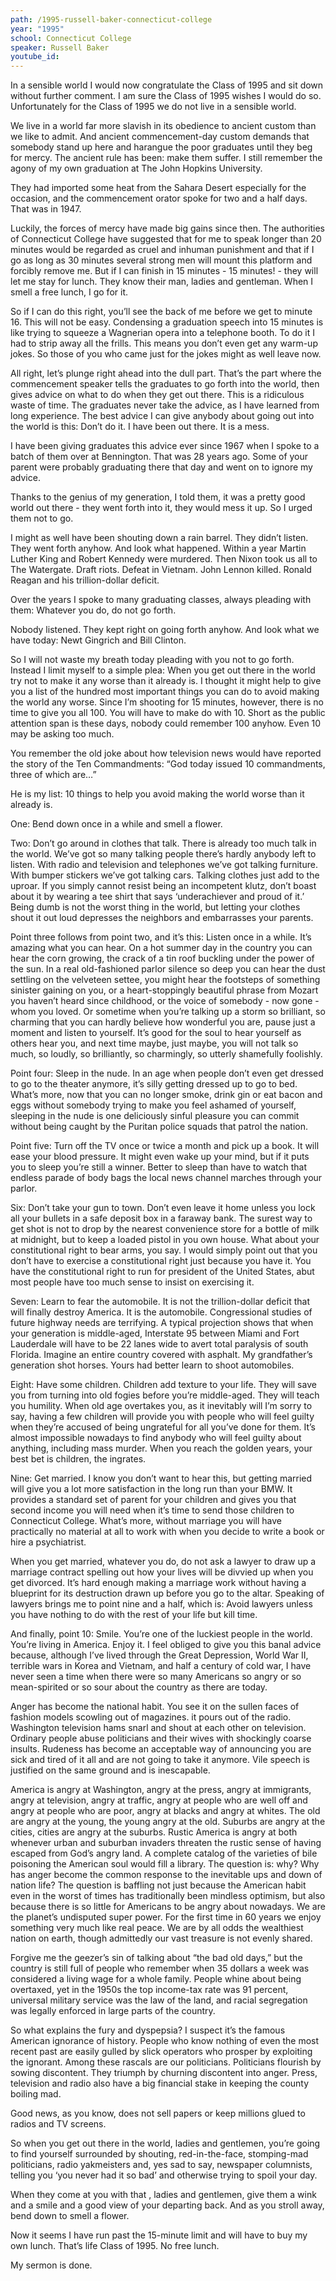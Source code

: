```yaml
---
path: /1995-russell-baker-connecticut-college
year: "1995"
school: Connecticut College
speaker: Russell Baker
youtube_id: 
---
```


In a sensible world I would now congratulate the Class of 1995 and sit down without further comment. I am sure the Class of 1995 wishes I would do so. Unfortunately for the Class of 1995 we do not live in a sensible world.

We live in a world far more slavish in its obedience to ancient custom than we like to admit. And ancient commencement-day custom demands that somebody stand up here and harangue the poor graduates until they beg for mercy. The ancient rule has been: make them suffer. I still remember the agony of my own graduation at The John Hopkins University.

They had imported some heat from the Sahara Desert especially for the occasion, and the commencement orator spoke for two and a half days. That was in 1947.

Luckily, the forces of mercy have made big gains since then. The authorities of Connecticut College have suggested that for me to speak longer than 20 minutes would be regarded as cruel and inhuman punishment and that if I go as long as 30 minutes several strong men will mount this platform and forcibly remove me. But if I can finish in 15 minutes - 15 minutes! - they will let me stay for lunch. They know their man, ladies and gentleman. When I smell a free lunch, I go for it.

So if I can do this right, you’ll see the back of me before we get to minute 16. This will not be easy. Condensing a graduation speech into 15 minutes is like trying to squeeze a Wagnerian opera into a telephone booth. To do it I had to strip away all the frills. This means you don’t even get any warm-up jokes. So those of you who came just for the jokes might as well leave now.

All right, let’s plunge right ahead into the dull part. That’s the part where the commencement speaker tells the graduates to go forth into the world, then gives advice on what to do when they get out there. This is a ridiculous waste of time. The graduates never take the advice, as I have learned from long experience. The best advice I can give anybody about going out into the world is this: Don’t do it. I have been out there. It is a mess.

I have been giving graduates this advice ever since 1967 when I spoke to a batch of them over at Bennington. That was 28 years ago. Some of your parent were probably graduating there that day and went on to ignore my advice.

Thanks to the genius of my generation, I told them, it was a pretty good world out there - they went forth into it, they would mess it up. So I urged them not to go.

I might as well have been shouting down a rain barrel. They didn’t listen. They went forth anyhow. And look what happened. Within a year Martin Luther King and Robert Kennedy were murdered. Then Nixon took us all to The Watergate. Draft riots. Defeat in Vietnam. John Lennon killed. Ronald Reagan and his trillion-dollar deficit.

Over the years I spoke to many graduating classes, always pleading with them: Whatever you do, do not go forth.

Nobody listened. They kept right on going forth anyhow. And look what we have today: Newt Gingrich and Bill Clinton.

So I will not waste my breath today pleading with you not to go forth. Instead I limit myself to a simple plea: When you get out there in the world try not to make it any worse than it already is. I thought it might help to give you a list of the hundred most important things you can do to avoid making the world any worse. Since I’m shooting for 15 minutes, however, there is no time to give you all 100. You will have to make do with 10. Short as the public attention span is these days, nobody could remember 100 anyhow. Even 10 may be asking too much.

You remember the old joke about how television news would have reported the story of the Ten Commandments: “God today issued 10 commandments, three of which are…”

He is my list: 10 things to help you avoid making the world worse than it already is.

One: Bend down once in a while and smell a flower.

Two: Don’t go around in clothes that talk. There is already too much talk in the world. We’ve got so many talking people there’s hardly anybody left to listen. With radio and television and telephones we’ve got talking furniture. With bumper stickers we’ve got talking cars. Talking clothes just add to the uproar. If you simply cannot resist being an incompetent klutz, don’t boast about it by wearing a tee shirt that says ‘underachiever and proud of it.’ Being dumb is not the worst thing in the world, but letting your clothes shout it out loud depresses the neighbors and embarrasses your parents.

Point three follows from point two, and it’s this: Listen once in a while. It’s amazing what you can hear. On a hot summer day in the country you can hear the corn growing, the crack of a tin roof buckling under the power of the sun. In a real old-fashioned parlor silence so deep you can hear the dust settling on the velveteen settee, you might hear the footsteps of something sinister gaining on you, or a heart-stoppingly beautiful phrase from Mozart you haven’t heard since childhood, or the voice of somebody - now gone - whom you loved. Or sometime when you’re talking up a storm so brilliant, so charming that you can hardly believe how wonderful you are, pause just a moment and listen to yourself. It’s good for the soul to hear yourself as others hear you, and next time maybe, just maybe, you will not talk so much, so loudly, so brilliantly, so charmingly, so utterly shamefully foolishly.

Point four: Sleep in the nude. In an age when people don’t even get dressed to go to the theater anymore, it’s silly getting dressed up to go to bed. What’s more, now that you can no longer smoke, drink gin or eat bacon and eggs without somebody trying to make you feel ashamed of yourself, sleeping in the nude is one deliciously sinful pleasure you can commit without being caught by the Puritan police squads that patrol the nation.

Point five: Turn off the TV once or twice a month and pick up a book. It will ease your blood pressure. It might even wake up your mind, but if it puts you to sleep you’re still a winner. Better to sleep than have to watch that endless parade of body bags the local news channel marches through your parlor.

Six: Don’t take your gun to town. Don’t even leave it home unless you lock all your bullets in a safe deposit box in a faraway bank. The surest way to get shot is not to drop by the nearest convenience store for a bottle of milk at midnight, but to keep a loaded pistol in you own house. What about your constitutional right to bear arms, you say. I would simply point out that you don’t have to exercise a constitutional right just because you have it. You have the constitutional right to run for president of the United States, abut most people have too much sense to insist on exercising it.

Seven: Learn to fear the automobile. It is not the trillion-dollar deficit that will finally destroy America. It is the automobile. Congressional studies of future highway needs are terrifying. A typical projection shows that when your generation is middle-aged, Interstate 95 between Miami and Fort Lauderdale will have to be 22 lanes wide to avert total paralysis of south Florida. Imagine an entire country covered with asphalt. My grandfather’s generation shot horses. Yours had better learn to shoot automobiles.

Eight: Have some children. Children add texture to your life. They will save you from turning into old fogies before you’re middle-aged. They will teach you humility. When old age overtakes you, as it inevitably will I’m sorry to say, having a few children will provide you with people who will feel guilty when they’re accused of being ungrateful for all you’ve done for them. It’s almost impossible nowadays to find anybody who will feel guilty about anything, including mass murder. When you reach the golden years, your best bet is children, the ingrates.

Nine: Get married. I know you don’t want to hear this, but getting married will give you a lot more satisfaction in the long run than your BMW. It provides a standard set of parent for your children and gives you that second income you will need when it’s time to send those children to Connecticut College. What’s more, without marriage you will have practically no material at all to work with when you decide to write a book or hire a psychiatrist.

When you get married, whatever you do, do not ask a lawyer to draw up a marriage contract spelling out how your lives will be divvied up when you get divorced. It’s hard enough making a marriage work without having a blueprint for its destruction drawn up before you go to the altar. Speaking of lawyers brings me to point nine and a half, which is: Avoid lawyers unless you have nothing to do with the rest of your life but kill time.

And finally, point 10: Smile. You’re one of the luckiest people in the world. You’re living in America. Enjoy it. I feel obliged to give you this banal advice because, although I’ve lived through the Great Depression, World War II, terrible wars in Korea and Vietnam, and half a century of cold war, I have never seen a time when there were so many Americans so angry or so mean-spirited or so sour about the country as there are today.

Anger has become the national habit. You see it on the sullen faces of fashion models scowling out of magazines. it pours out of the radio. Washington television hams snarl and shout at each other on television. Ordinary people abuse politicians and their wives with shockingly coarse insults. Rudeness has become an acceptable way of announcing you are sick and tired of it all and are not going to take it anymore. Vile speech is justified on the same ground and is inescapable.

America is angry at Washington, angry at the press, angry at immigrants, angry at television, angry at traffic, angry at people who are well off and angry at people who are poor, angry at blacks and angry at whites. The old are angry at the young, the young angry at the old. Suburbs are angry at the cities, cities are angry at the suburbs. Rustic America is angry at both whenever urban and suburban invaders threaten the rustic sense of having escaped from God’s angry land. A complete catalog of the varieties of bile poisoning the American soul would fill a library. The question is: why? Why has anger become the common response to the inevitable ups and down of nation life? The question is baffling not just because the American habit even in the worst of times has traditionally been mindless optimism, but also because there is so little for Americans to be angry about nowadays. We are the planet’s undisputed super power. For the first time in 60 years we enjoy something very much like real peace. We are by all odds the wealthiest nation on earth, though admittedly our vast treasure is not evenly shared.

Forgive me the geezer’s sin of talking about “the bad old days,” but the country is still full of people who remember when 35 dollars a week was considered a living wage for a whole family. People whine about being overtaxed, yet in the 1950s the top income-tax rate was 91 percent, universal military service was the law of the land, and racial segregation was legally enforced in large parts of the country.

So what explains the fury and dyspepsia? I suspect it’s the famous American ignorance of history. People who know nothing of even the most recent past are easily gulled by slick operators who prosper by exploiting the ignorant. Among these rascals are our politicians. Politicians flourish by sowing discontent. They triumph by churning discontent into anger. Press, television and radio also have a big financial stake in keeping the county boiling mad.

Good news, as you know, does not sell papers or keep millions glued to radios and TV screens.

So when you get out there in the world, ladies and gentlemen, you’re going to find yourself surrounded by shouting, red-in-the-face, stomping-mad politicians, radio yakmeisters and, yes sad to say, newspaper columnists, telling you ‘you never had it so bad’ and otherwise trying to spoil your day.

When they come at you with that , ladies and gentlemen, give them a wink and a smile and a good view of your departing back. And as you stroll away, bend down to smell a flower.

Now it seems I have run past the 15-minute limit and will have to buy my own lunch. That’s life Class of 1995. No free lunch.

My sermon is done.